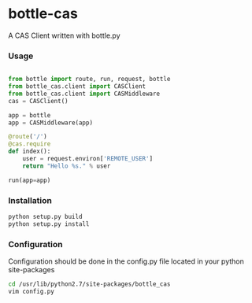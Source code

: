 bottle-cas
==========

A CAS Client written with bottle.py

### Usage
```python

from bottle import route, run, request, bottle
from bottle_cas.client import CASClient
from bottle_cas.client import CASMiddleware
cas = CASClient()

app = bottle
app = CASMiddleware(app)

@route('/')
@cas.require
def index():
    user = request.environ['REMOTE_USER']
    return "Hello %s." % user

run(app=app)
```
### Installation
```bash
python setup.py build
python setup.py install
```
### Configuration
Configuration should be done in the config.py file located in your python site-packages
```bash
cd /usr/lib/python2.7/site-packages/bottle_cas
vim config.py
```


